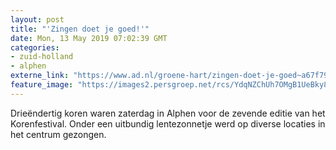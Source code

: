 ```yaml
---
layout: post
title: "'Zingen doet je goed!'"
date: Mon, 13 May 2019 07:02:39 GMT
categories: 
- zuid-holland 
- alphen 
externe_link: "https://www.ad.nl/groene-hart/zingen-doet-je-goed~a67f79d9/"
feature_image: "https://images2.persgroep.net/rcs/YdqNZChUh7OMgB1UeBky8oEsurc/diocontent/147995619/_fitwidth/400/?appId=21791a8992982cd8da851550a453bd7f&quality=0.7"
---
```


Drieëndertig koren waren zaterdag in Alphen voor de zevende editie van het Korenfestival. Onder een uitbundig lentezonnetje werd op diverse locaties in het centrum gezongen.
